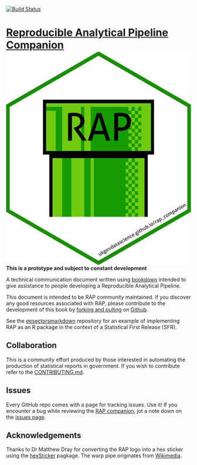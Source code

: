 [![Build Status](https://travis-ci.org/ukgovdatascience/rap_companion.svg?branch=master)](https://travis-ci.org/ukgovdatascience/rap_companion)

[Reproducible Analytical Pipeline Companion](https://ukgovdatascience.github.io/rap_companion/) <img src="images/rap_hex.png" align="right" />  
==========================================

**This is a prototype and subject to constant development**

A technical communication document written using [bookdown](https://bookdown.org/) intended to give assistance to people developing a Reproducible Analytical Pipeline.  

This document is intended to be RAP community maintained. If you discover any good resources associated with RAP, please contribute to the development of this book by [forking and pulling](https://en.wikipedia.org/wiki/Fork_and_pull_model) on [Github](https://gist.github.com/Chaser324/ce0505fbed06b947d962).

See the
[eesectorsmarkdown](https://github.com/ukgovdatascience/eesectorsmarkdown)
repository for an example of implementing RAP as an R package in the context
of a Statistical First Release (SFR).  

## Collaboration

This is a community effort produced by those interested in automating the production of statistical reports in government. If you wish to contribute refer to the [CONTRIBUTING.md](https://github.com/ukgovdatascience/rap_companion/blob/master/CONTRIBUTING.md).  

## Issues

Every GitHub repo comes with a page for tracking issues. Use it! If you encounter a bug while reviewing the [RAP companion](https://ukgovdatascience.github.io/rap_companion/), jot a note down on the [issues page](https://github.com/ukgovdatascience/rap_companion/issues).

## Acknowledgements

Thanks to Dr Matthew Dray for converting the RAP logo into a hex sticker using the [hexSticker](https://cran.r-project.org/web/packages/hexSticker/index.html) pagkage. The warp pipe originates from [Wikimedia](https://commons.wikimedia.org/wiki/File:Warp_pipe_edited.PNG).  

